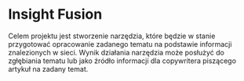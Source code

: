 # Insight Fusion

Celem projektu jest stworzenie narzędzia, które będzie w stanie przygotować opracowanie zadanego tematu na podstawie informacji znalezionych w sieci. Wynik działania narzędzia może posłużyć do zgłębiania tematu lub jako źródło informacji dla copywritera piszącego artykuł na zadany temat.
